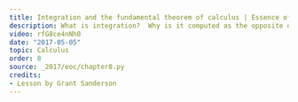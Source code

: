 ```yaml
---
title: Integration and the fundamental theorem of calculus | Essence of calculus, chapter 8
description: What is integration?  Why is it computed as the opposite of differentiation?  What is the fundamental theorem of calculus?
video: rfG8ce4nNh0
date: "2017-05-05"
topic: Calculus
order: 8
source: _2017/eoc/chapter8.py
credits:
- Lesson by Grant Sanderson
---
```

